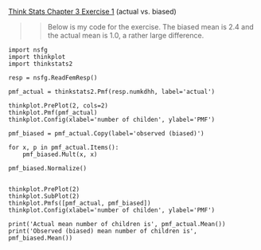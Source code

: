 [Think Stats Chapter 3 Exercise 1](http://greenteapress.com/thinkstats2/html/thinkstats2004.html#toc31) (actual vs. biased)

>> Below is my code for the exercise. The biased mean is 2.4 and the actual mean is 1.0, a rather large difference.


    import nsfg
    import thinkplot
    import thinkstats2

    resp = nsfg.ReadFemResp()

    pmf_actual = thinkstats2.Pmf(resp.numkdhh, label='actual')

    thinkplot.PrePlot(2, cols=2)
    thinkplot.Pmf(pmf_actual)
    thinkplot.Config(xlabel='number of childen', ylabel='PMF')

    pmf_biased = pmf_actual.Copy(label='observed (biased)')

    for x, p in pmf_actual.Items():
        pmf_biased.Mult(x, x)

    pmf_biased.Normalize()


    thinkplot.PrePlot(2)
    thinkplot.SubPlot(2)
    thinkplot.Pmfs([pmf_actual, pmf_biased])
    thinkplot.Config(xlabel='number of childen', ylabel='PMF')

    print('Actual mean number of children is', pmf_actual.Mean())
    print('Observed (biased) mean number of children is', pmf_biased.Mean())
